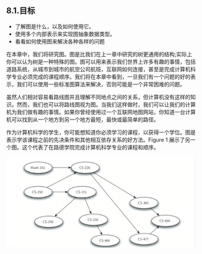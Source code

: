 ## 8.1.目标

* 了解图是什么，以及如何使用它。
* 使用多个内部表示来实现图抽象数据类型。
* 看看如何使用图来解决各种各样的问题

在本章中，我们将研究图。图是比我们在上一章中研究的树更通用的结构;实际上你可以认为树是一种特殊的图。图可以用来表示我们世界上许多有趣的事情，包括道路系统，从城市到城市的航空公司航班，互联网如何连接，甚至是完成计算机科学专业必须完成的课程顺序。我们将在本章中看到，一旦我们有一个问题的好的表示，我们可以使用一些标准图算法来解决，否则可能是一个非常困难的问题。

虽然人们相对容易看路线图并且理解不同地点之间的关系，但计算机没有这样的知识。然而，我们也可以将路线图视为图。当我们这样做时，我们可以让我们的计算机为我们做有趣的事情。如果你曾经使用过一个互联网地图网站，你知道一台计算机可以找到从一个地方到另一个地方最短，最快或最简单的路径。

作为计算机科学的学生，你可能想知道你必须学习的课程，以获得一个学位。图是表示学该课程之前的先决条件和其他相互依存关系的好方法。Figure 1 展示了另一个图。这个代表了在路德学院完成计算机科学专业的课程和顺序。

![8.1.目标.figure1](assets/7.1.%E7%9B%AE%E6%A0%87.figure1.png)

